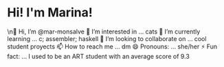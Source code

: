 # Hi! I'm Marina!
\n👋 Hi, I’m @mar-monsalve
👀 I’m interested in ... cats
🌱 I’m currently learning ... c; assembler; haskell
💞️ I’m looking to collaborate on ... cool student proyects
📫 How to reach me ... dm
😄 Pronouns: ... she/her
⚡ Fun fact: ... I used to be an ART student with an average score of 9.3
